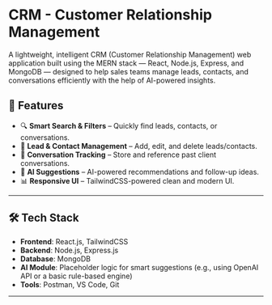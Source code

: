 # CRM - Customer Relationship Management

A lightweight, intelligent CRM (Customer Relationship Management) web application built using the MERN stack — React, Node.js, Express, and MongoDB — designed to help sales teams manage leads, contacts, and conversations efficiently with the help of AI-powered insights.

## 🚀 Features

- 🔍 **Smart Search & Filters** – Quickly find leads, contacts, or conversations.
- 📇 **Lead & Contact Management** – Add, edit, and delete leads/contacts.
- 💬 **Conversation Tracking** – Store and reference past client conversations.
- 🤖 **AI Suggestions** – AI-powered recommendations and follow-up ideas.
- 📊 **Responsive UI** – TailwindCSS-powered clean and modern UI.

---

## 🛠 Tech Stack

- **Frontend**: React.js, TailwindCSS
- **Backend**: Node.js, Express.js
- **Database**: MongoDB
- **AI Module**: Placeholder logic for smart suggestions (e.g., using OpenAI API or a basic rule-based engine)
- **Tools**: Postman, VS Code, Git

---